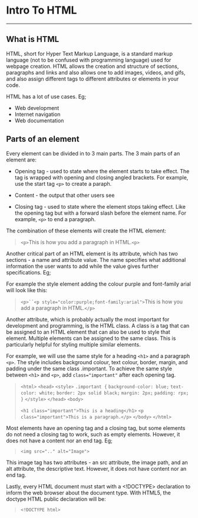 #  Intro To HTML
  
---
  
##  What is HTML
  
HTML, short for Hyper Text Markup Language, is a standard markup language (not to be confused with programming language) used for webpage creation. HTML allows the creation and structure of sections, paragraphs and links and also allows one to add images, videos, and gifs, and also assign different tags to different attributes or elements in your code.
  
HTML has a lot of use cases. Eg;
  
- Web development
- Internet navigation
- Web documentation
  
##  Parts of an element
  
  
Every element can be divided in to 3 main parts. The 3 main parts of an element are:
  
- Opening tag - used to state where the element starts to take effect. The tag is wrapped with opening and closing angled brackets. For example, use the start tag `<p>` to create a paraph.
  
- Content - the output that other users see
  
- Closing tag - used to state where the element stops taking effect. Like the opening tag but with a forward slash before the element name. For example, `<p>`  to end a paragraph.
  
The combination of these elements will create the HTML element:
  
> `<p>`This is how you add a paragraph in HTML.`<p>`
  
Another critical part of an HTML element is its attribute, which has two sections - a name and attribute value. The name specifies what additional information the user wants to add while the value gives further specifications. Eg;
  
For example the style element adding the colour purple and font-family arial will look like this:
  
> `<p>``<p style="color:purple;font-family:arial">`This is how you add a paragraph in HTML.`</p>`
  
Another attribute, which is probably actually the most important for development and programming, is the HTML class. A class is a tag that can be assigned to an HTML element that can also be used to style that element. Multiple elements can be assigned to the same class. This is particularly helpful for styling multiple similar elements.
  
For example, we will use the same style for a heading `<h1>` and a paragraph `<p>`.  The style includes background colour, text colour, border, margin, and padding under the same class .important. To achieve the same style between `<h1>` and `<p>`, add `class="important"` after each opening tag.
  
> `<html>`
> `<head>`
>  `<style>`
>  `.important {`
>  `background-color: blue;`
>  `text-color: white;`
>  `border: 2px solid black;`
>  `margin: 2px;`
>  `padding: rpx;`
>  `}`
>  `</style>`
>  `</head>`
>  `<body>`
>  
>
>
> `<h1 class="important">This is a heading</h1>`
> `<p class="important">This is a paragraph.</p>`
> `</body>`
> `</html>`
  
Most elements have an opening tag and a closing tag, but some elements do not need a closing tag to work, such as empty elements. However, it does not have a content nor an end tag. Eg;
  
> `<img src=".." alt="Image">`
  
This image tag has two attributes - an src attribute, the image path, and an alt attribute, the descriptive text. However, it does not have content nor an end tag.
  
Lastly, every HTML document must start with a <!DOCTYPE> declaration to inform the web browser about the document type. With HTML5, the doctype HTML public declaration will be:
  
> `<!DOCTYPE html>`
  
  
  
  
  
  
  